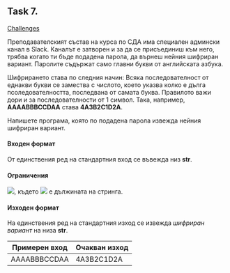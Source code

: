 ## Task 7.

[Challenges](https://www.hackerrank.com/contests/practice-1-sda/challenges)

Преподавателският състав на курса по СДА има специален админски канал в Slack. Каналът е затворен и за да се присъединиш към него, трябва когато ти бъде подадена парола, да върнеш нейния шифриран вариант. Паролите съдържат само главни букви от английската азбука.

Шифрирането става по следния начин: Всяка последователност от еднакви букви се замества с числото, което указва колко е дълга псоледователността, последвана от самата буква. Правилото важи дори и за последователности от 1 символ. Така, например, **AAAABBBCCDAA** става **4A3B2C1D2A**.

Напишете програма, която по подадена парола извежда нейния шифриран вариант.

#### Входен формат
От единствения ред на стандартния вход се въвежда низ **str**.

#### Ограничения
<img src="https://latex.codecogs.com/svg.latex?\Large&space;1\le{N}<10^7">, където <img src="https://latex.codecogs.com/svg.latex?\Large&space;N"> е дължината на стринга.

#### Изходен формат
На единствения ред на стандартния изход се извежда *шифриран вариант* на низа **str**.

Примерен вход|Очакван изход
-|-
AAAABBBCCDAA|4A3B2C1D2A
